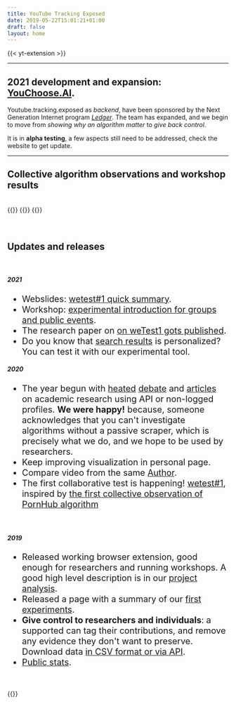 ```yaml
---
title: YouTube Tracking Exposed
date: 2019-05-22T15:01:21+01:00
draft: false
layout: home
---
```


{{< yt-extension >}}

---

## 2021 development and expansion: [YouChoose.AI](https://youchoose.ai).

Youtube.tracking.exposed as _backend_, have been sponsored by the Next Generation Internet program _[Ledger](https://github.com/LedgerProject/YouChoose.AI)_. The team has expanded, and we begin to move from _showing why an algorithm matter_ to _give back control_.

It is in <b>alpha testing</b>, a few aspects still need to be addressed, check the website to get update.

---

<h2>Collective algorithm observations and workshop results</h2>
<br>

<div class="card-deck">
    <div class="row">
         {{<ytResearchCard
            title="FiterTube: Echo chambers, Filter Bubble and Polarization"
            text=" During the US elections, we realized a collective project at the Digital Methods Winter School 2021. We simulated echo chambers, we studied the construction of filter bubbles and consequent political polarization of suggestions."
            when="January 2021"
            reportLink="https://www.digitalmethods.net/Dmi/WinterSchool2021FIterTube"
            slidesLink="https://github.com/tracking-exposed/presentation/blob/master/FilterTube-DMIWS21.pdf"
            href="/filtertube"
            picture="/images/filtertube-title2.png" >}}
        {{<ytResearchCard
            title="Trexit: Polarization and Reinforcement during Brexit"
            text="During Brexit, we made a three days analysis of the algorithm with ten researchers from all over the world. The research aims to split the group in two and see how YT considers different activities to personalize the following recommendation."	
            when="January 2020"
            reportLink="https://wiki.digitalmethods.net/Dmi/WinterSchool2020youtube"
            slidesLink="https://github.com/tracking-exposed/presentation/blob/master/TREXIT_finalslides.pdf"
            videoLink="https://www.youtube.com/watch?v=igs24EeIWBU"
            href="/trexit"
            picture="/images/TREXIT-title2.jpeg" >}}
        {{<ytResearchCard
            title="Personalization: every second matters"
            text="Our first research with a dozen of students: we began by mapping Youtube personalization differences and distances. Watching a video for a few seconds more is enough to get different recommendations. We tested the sperimental 'clean browser'."
            when="July 2019"
            reportLink="https://github.com/tracking-exposed/presentation/blob/master/ytTREX%20-%20final%20report%20-%20Summer%20School%2019.pdf"
            slidesLink="https://github.com/tracking-exposed/presentation/blob/master/ALEX%20-%20ytTREX%20-%20Summer%20School%2019.pdf"
            href="/results"
            picture="/images/compare.png" >}}
    </div>
    <br><br>
    <div class="raw">
        <h2>Updates and releases</h2>
        <br>
        <h5>2021</h5>
        <ul style="font-size:1.4em;">
            <li>Webslides: <a href="/slides/wetest1">wetest#1 quick summary</a>.</li>
            <li>Workshop: <a href="/slides/workshop">experimental introduction for groups and public events</a>.</li>
            <li>The research paper on <a href="https://www.researchgate.net/profile/Leonardo-Sanna-2/publication/351285419_YTTREX_crowdsourced_analysis_of_YouTube's_recommender_system_during_COVID-19_pandemic/links/60900733a6fdccaebd057c0b/YTTREX-crowdsourced-analysis-of-YouTubes-recommender-system-during-COVID-19-pandemic.pdf">on weTest1 gots published</a>.</li>
            <li>Do you know that <a href="/chiaro/start">search results</a> is personalized? You can test it with our experimental tool.</li>
        </ul>
        <h5>2020</h5>
        <ul style="font-size:1.4em;">
            <li>The year begun with <a href="https://www.cjr.org/the_media_today/youtube-radicalization.php">heated</a> <a href="https://www.cnbc.com/2019/12/30/critics-slam-youtube-study-showing-no-ties-to-radicalization.html">debate</a> and <a href="https://ffwd.medium.com/youtubes-deradicalization-argument-is-really-a-fight-about-transparency-fe27af2f3963">articles</a> on academic research using API or non-logged profiles. <b>We were happy!</b> because, someone acknowledges that you can't investigate algorithms without a passive scraper, which is precisely what we do, and we hope to be used by researchers.</li>
            <li>Keep improving visualization in personal page.</li>
            <li>Compare video from the same <a href="/author">Author</a>.</li>
            <li>The first collaborative test is happening! <a href="/wetest/1">wetest#1</a>, inspired by <a href="https://pornhub.tracking.exposed/potest/final-1">
                the first collective observation of PornHub algorithm
                </a>
            </li>
        </ul>
        <br>
        <h5>2019</h5>
        <ul style="font-size:1.4em;">
            <li>Released working browser extension, good enough for researchers and running workshops. A good high level description is in our <a href="/initial-analysis">project analysis</a>.</li>
            <li>Released a page with a summary of our <a href="/results">first experiments</a>.</li>
            <li><b>Give control to researchers and individuals</b>: a supported can tag their contributions, and remove any evidence they don't want to preserve. Download data <a href="/api-documentation/">in CSV format or via API</a>.</li>
            <li><a href="/impact">Public stats</a>.</li>
        </ul>
    </div>
</div>

<br>

{{<shared-yt-services>}}
